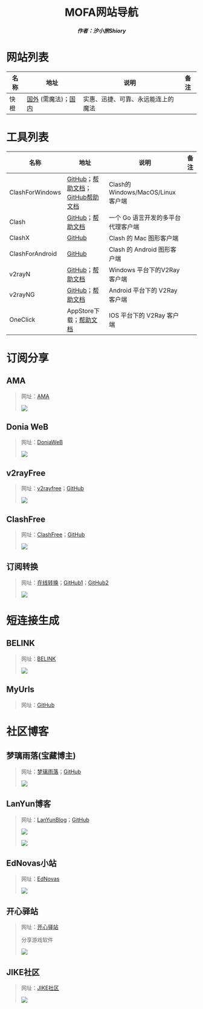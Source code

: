 <center><h1>MOFA网站导航</h1></center>

<center><h5>作者：汐小旅Shiory</h5></center>



# 网站列表

| 名称 | 地址                                                         | 说明                               | 备注 |
| ---- | ------------------------------------------------------------ | ---------------------------------- | ---- |
| 快橙 | [国外](https://qqbooster.com/) (需魔法)；[国内](https://uploadseo.jengsin.com.tw/qq1/tqq231) | 实惠、迅捷、可靠、永远能连上的魔法 |      |





# 工具列表

| 名称            | 地址                                                         | 说明                               | 备注 |
| --------------- | ------------------------------------------------------------ | ---------------------------------- | ---- |
| ClashForWindows | [GitHub](https://github.com/Fndroid/clash_for_windows_pkg)；[帮助文档](https://docs.cfw.lbyczf.com/)；[GitHub帮助文档](https://github.com/Fndroid/clash-win-docs-new) | Clash的Windows/MacOS/Linux客户端   |      |
| Clash           | [GitHub](https://github.com/Dreamacro/clash)；[帮助文档](https://github.com/Dreamacro/clash/wiki) | 一个 Go 语言开发的多平台代理客户端 |      |
| ClashX          | [GitHub](https://github.com/yichengchen/clashX)              | Clash 的 Mac 图形客户端            |      |
| ClashForAndroid | [GitHub](https://github.com/Kr328/ClashForAndroid)           | Clash 的 Android 图形客户端        |      |
| v2rayN          | [GitHub](https://github.com/2dust/v2rayN)；[帮助文档](https://www.v2rayfree.eu.org/post/v2rayN-tutorial/) | Windows 平台下的V2Ray客户端        |      |
| v2rayNG         | [GitHub](https://github.com/2dust/v2rayNG)；[帮助文档](https://www.v2rayfree.eu.org/post/v2rayNg-tutorial/) | Android 平台下的 V2Ray 客户端      |      |
| OneClick        | AppStore下载；[帮助文档](https://www.v2rayfree.eu.org/post/oneclick/) | IOS 平台下的 V2Ray 客户端          |      |





# 订阅分享

## AMA

> 网址：[AMA](https://demo.ama.pub/)
>
> ![](img/微信截图_20230527013553.png)





## Donia WeB

> 网址：[DoniaWeB](https://doniaweb.com/)
>
> ![](img/微信截图_20230527021258.png)





## v2rayFree

> 网址：[v2rayfree](https://www.v2rayfree.eu.org/)；[GitHub](https://github.com/aiboboxx/v2rayfree)
>
> ![](img/微信截图_20230527013820.png)





## ClashFree

> 网址：[ClashFree](https://clashfree.eu.org/)；[GitHub](https://github.com/aiboboxx/clashfree)
>
> ![](img/微信截图_20230527030304.png)





## 订阅转换

> 网址：[在线转换](https://sub.lanyundev.com/)；[GitHub1](https://github.com/CareyWang/sub-web)；[GitHub2](https://github.com/tindy2013/subconverter)
>
> ![](img/微信截图_20230527120141.png)





# 短连接生成

## BELINK

> 网址：[BELINK](https://www.ama.pub/)
>
> ![](img/微信截图_20230527020223.png)





## MyUrls

> 网址：[GitHub](https://github.com/CareyWang/MyUrls)





# 社区博客

## 梦璃雨落(宝藏博主)

> 网址：[梦璃雨落](https://mengluo.work/)；[GitHub](https://github.com/meng-luo)
>
> ![](img/微信截图_20230527125349.png)





## LanYun博客

> 网址：[LanYunBlog](https://lanyundev.com/)；[GitHub](https://github.com/LanYunDev)
>
> ![](img/微信截图_20230527032033.png)
>
> ![](img/微信截图_20230527113356.png)





## EdNovas小站

> 网址：[EdNovas](https://ednovas.xyz/)
>
> ![](img/微信截图_20230527032312.png)





## 开心驿站

> 网址：[开心驿站](https://www.kxyz.eu.org/)
>
> 分享游戏软件
>
> ![](img/微信截图_20230527031225.png)





## JIKE社区

> 网址：[JIKE社区](https://jike.info/)
>
> <img src="img/微信截图_20230521235919.png"  />

